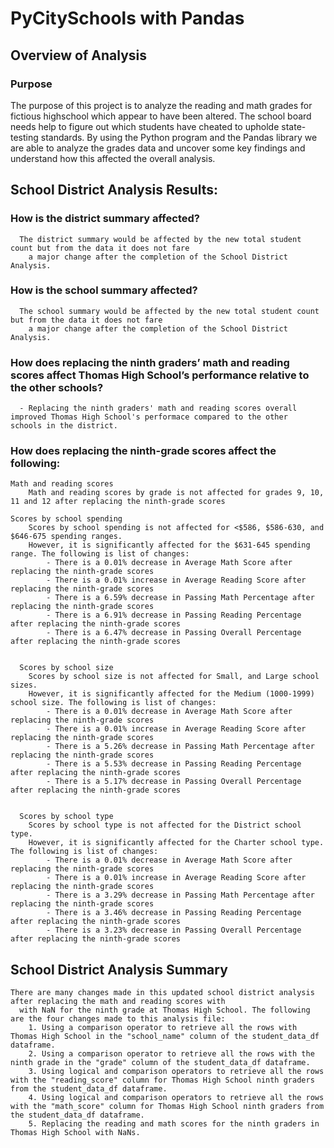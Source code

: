 # PyCitySchools with Pandas

## Overview of Analysis

### Purpose

The purpose of this project is to analyze the reading and math grades for fictious highschool which appear to have been altered. The school board needs help to figure out which students have cheated to upholde state-testing standards. By using the Python program and the Pandas library we are able to
analyze the grades data and uncover some key findings and understand how this affected the overall analysis. 

## School District Analysis Results:

### How is the district summary affected?
      The district summary would be affected by the new total student count but from the data it does not fare
        a major change after the completion of the School District Analysis.
 
### How is the school summary affected?
      The school summary would be affected by the new total student count but from the data it does not fare
        a major change after the completion of the School District Analysis.

### How does replacing the ninth graders’ math and reading scores affect Thomas High School’s performance relative to the other schools?
      - Replacing the ninth graders' math and reading scores overall improved Thomas High School's performace compared to the other
	schools in the district. 

### How does replacing the ninth-grade scores affect the following:
	Math and reading scores 
		Math and reading scores by grade is not affected for grades 9, 10, 11 and 12 after replacing the ninth-grade scores
      
	Scores by school spending
		Scores by school spending is not affected for <$586, $586-630, and $646-675 spending ranges.
	  	However, it is significantly affected for the $631-645 spending range. The following is list of changes:
	  		- There is a 0.01% decrease in Average Math Score after replacing the ninth-grade scores
			- There is a 0.01% increase in Average Reading Score after replacing the ninth-grade scores
			- There is a 6.59% decrease in Passing Math Percentage after replacing the ninth-grade scores
			- There is a 6.91% decrease in Passing Reading Percentage after replacing the ninth-grade scores
			- There is a 6.47% decrease in Passing Overall Percentage after replacing the ninth-grade scores


      Scores by school size
		Scores by school size is not affected for Small, and Large school sizes.
	  	However, it is significantly affected for the Medium (1000-1999) school size. The following is list of changes:
	  		- There is a 0.01% decrease in Average Math Score after replacing the ninth-grade scores
			- There is a 0.01% increase in Average Reading Score after replacing the ninth-grade scores
			- There is a 5.26% decrease in Passing Math Percentage after replacing the ninth-grade scores
			- There is a 5.53% decrease in Passing Reading Percentage after replacing the ninth-grade scores
			- There is a 5.17% decrease in Passing Overall Percentage after replacing the ninth-grade scores		


      Scores by school type
		Scores by school type is not affected for the District school type.
	  	However, it is significantly affected for the Charter school type. The following is list of changes:
	  		- There is a 0.01% decrease in Average Math Score after replacing the ninth-grade scores
			- There is a 0.01% increase in Average Reading Score after replacing the ninth-grade scores
			- There is a 3.29% decrease in Passing Math Percentage after replacing the ninth-grade scores
			- There is a 3.46% decrease in Passing Reading Percentage after replacing the ninth-grade scores
			- There is a 3.23% decrease in Passing Overall Percentage after replacing the ninth-grade scores	


## School District Analysis Summary
	There are many changes made in this updated school district analysis after replacing the math and reading scores with
	  with NaN for the ninth grade at Thomas High School. The following are the four changes made to this analysis file:
		1. Using a comparison operator to retrieve all the rows with Thomas High School in the "school_name" column of the student_data_df dataframe. 
		2. Using a comparison operator to retrieve all the rows with the ninth grade in the "grade" column of the student_data_df dataframe. 
		3. Using logical and comparison operators to retrieve all the rows with the "reading_score" column for Thomas High School ninth graders from the student_data_df dataframe. 
		4. Using logical and comparison operators to retrieve all the rows with the "math_score" column for Thomas High School ninth graders from the student_data_df dataframe. 
		5. Replacing the reading and math scores for the ninth graders in Thomas High School with NaNs.

       
